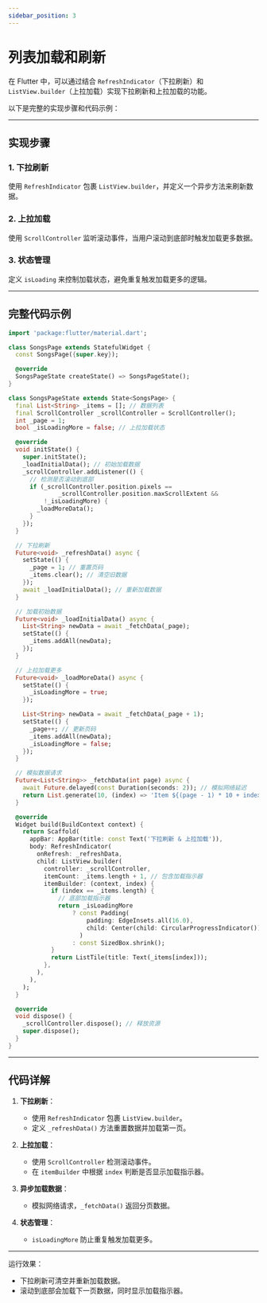 ```yaml
---
sidebar_position: 3
---
```


# 列表加载和刷新

在 Flutter 中，可以通过结合 `RefreshIndicator`（下拉刷新）和 `ListView.builder`（上拉加载）实现下拉刷新和上拉加载的功能。

以下是完整的实现步骤和代码示例：

---

## 实现步骤

### 1. 下拉刷新
使用 `RefreshIndicator` 包裹 `ListView.builder`，并定义一个异步方法来刷新数据。

### 2. 上拉加载
使用 `ScrollController` 监听滚动事件，当用户滚动到底部时触发加载更多数据。

### 3. 状态管理
定义 `isLoading` 来控制加载状态，避免重复触发加载更多的逻辑。

---

## 完整代码示例

```dart
import 'package:flutter/material.dart';

class SongsPage extends StatefulWidget {
  const SongsPage({super.key});

  @override
  SongsPageState createState() => SongsPageState();
}

class SongsPageState extends State<SongsPage> {
  final List<String> _items = []; // 数据列表
  final ScrollController _scrollController = ScrollController();
  int _page = 1;
  bool _isLoadingMore = false; // 上拉加载状态

  @override
  void initState() {
    super.initState();
    _loadInitialData(); // 初始加载数据
    _scrollController.addListener(() {
      // 检测是否滚动到底部
      if (_scrollController.position.pixels ==
              _scrollController.position.maxScrollExtent &&
          !_isLoadingMore) {
        _loadMoreData();
      }
    });
  }

  // 下拉刷新
  Future<void> _refreshData() async {
    setState(() {
      _page = 1; // 重置页码
      _items.clear(); // 清空旧数据
    });
    await _loadInitialData(); // 重新加载数据
  }

  // 加载初始数据
  Future<void> _loadInitialData() async {
    List<String> newData = await _fetchData(_page);
    setState(() {
      _items.addAll(newData);
    });
  }

  // 上拉加载更多
  Future<void> _loadMoreData() async {
    setState(() {
      _isLoadingMore = true;
    });

    List<String> newData = await _fetchData(_page + 1);
    setState(() {
      _page++; // 更新页码
      _items.addAll(newData);
      _isLoadingMore = false;
    });
  }

  // 模拟数据请求
  Future<List<String>> _fetchData(int page) async {
    await Future.delayed(const Duration(seconds: 2)); // 模拟网络延迟
    return List.generate(10, (index) => 'Item ${(page - 1) * 10 + index + 1}');
  }

  @override
  Widget build(BuildContext context) {
    return Scaffold(
      appBar: AppBar(title: const Text('下拉刷新 & 上拉加载')),
      body: RefreshIndicator(
        onRefresh: _refreshData,
        child: ListView.builder(
          controller: _scrollController,
          itemCount: _items.length + 1, // 包含加载指示器
          itemBuilder: (context, index) {
            if (index == _items.length) {
              // 底部加载指示器
              return _isLoadingMore
                  ? const Padding(
                      padding: EdgeInsets.all(16.0),
                      child: Center(child: CircularProgressIndicator()),
                    )
                  : const SizedBox.shrink();
            }
            return ListTile(title: Text(_items[index]));
          },
        ),
      ),
    );
  }

  @override
  void dispose() {
    _scrollController.dispose(); // 释放资源
    super.dispose();
  }
}
```

---

## 代码详解

1. **下拉刷新**：
   - 使用 `RefreshIndicator` 包裹 `ListView.builder`。
   - 定义 `_refreshData()` 方法重置数据并加载第一页。

2. **上拉加载**：
   - 使用 `ScrollController` 检测滚动事件。
   - 在 `itemBuilder` 中根据 `index` 判断是否显示加载指示器。

3. **异步加载数据**：
   - 模拟网络请求，`_fetchData()` 返回分页数据。

4. **状态管理**：
   - `isLoadingMore` 防止重复触发加载更多。

---

运行效果：
- 下拉刷新可清空并重新加载数据。
- 滚动到底部会加载下一页数据，同时显示加载指示器。